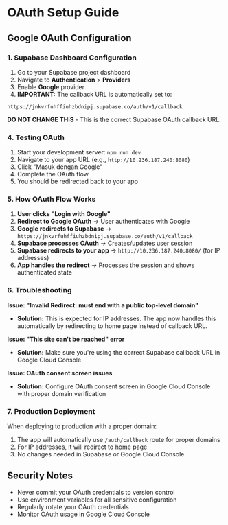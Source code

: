 # OAuth Setup Guide

## Google OAuth Configuration

### 1. Supabase Dashboard Configuration

1. Go to your Supabase project dashboard
2. Navigate to **Authentication** > **Providers**
3. Enable **Google** provider
4. **IMPORTANT:** The callback URL is automatically set to:
```
https://jnkvrfuhffiuhzbdnipj.supabase.co/auth/v1/callback
```
**DO NOT CHANGE THIS** - This is the correct Supabase OAuth callback URL.

### 4. Testing OAuth

1. Start your development server: `npm run dev`
2. Navigate to your app URL (e.g., `http://10.236.187.240:8080`)
3. Click "Masuk dengan Google"
4. Complete the OAuth flow
5. You should be redirected back to your app

### 5. How OAuth Flow Works

1. **User clicks "Login with Google"**
2. **Redirect to Google OAuth** → User authenticates with Google
3. **Google redirects to Supabase** → `https://jnkvrfuhffiuhzbdnipj.supabase.co/auth/v1/callback`
4. **Supabase processes OAuth** → Creates/updates user session
5. **Supabase redirects to your app** → `http://10.236.187.240:8080/` (for IP addresses)
6. **App handles the redirect** → Processes the session and shows authenticated state

### 6. Troubleshooting

**Issue: "Invalid Redirect: must end with a public top-level domain"**
- **Solution:** This is expected for IP addresses. The app now handles this automatically by redirecting to home page instead of callback URL.

**Issue: "This site can't be reached" error**
- **Solution:** Make sure you're using the correct Supabase callback URL in Google Cloud Console

**Issue: OAuth consent screen issues**
- **Solution:** Configure OAuth consent screen in Google Cloud Console with proper domain verification

### 7. Production Deployment

When deploying to production with a proper domain:

1. The app will automatically use `/auth/callback` route for proper domains
2. For IP addresses, it will redirect to home page
3. No changes needed in Supabase or Google Cloud Console

## Security Notes

- Never commit your OAuth credentials to version control
- Use environment variables for all sensitive configuration
- Regularly rotate your OAuth credentials
- Monitor OAuth usage in Google Cloud Console
